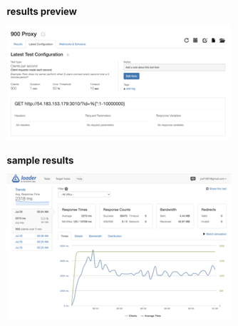 ## results preview
![](proxyloaderioparameterssummary.png)

## sample results
![](proxyloaderiosampleresults.png)